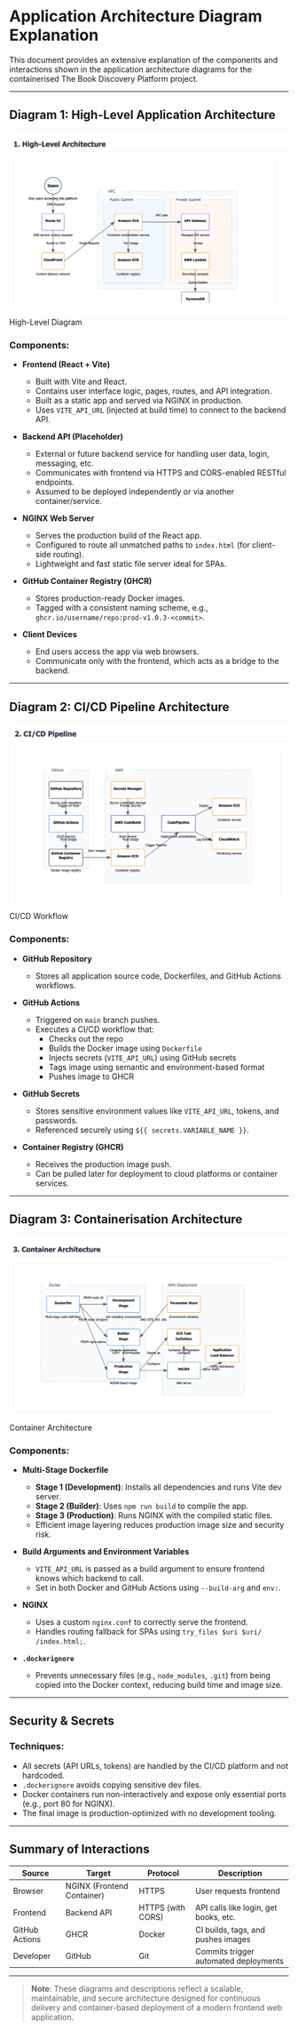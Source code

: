 # Application Architecture Diagram Explanation

This document provides an extensive explanation of the components and interactions shown in the application architecture diagrams for the containerised The Book Discovery Platform project.

---

##  Diagram 1: High-Level Application Architecture

![High-Level Diagram](./High-level-AAD.jpg)
High-Level Diagram

### Components:
- **Frontend (React + Vite)**
  - Built with Vite and React.
  - Contains user interface logic, pages, routes, and API integration.
  - Built as a static app and served via NGINX in production.
  - Uses `VITE_API_URL` (injected at build time) to connect to the backend API.

- **Backend API (Placeholder)**
  - External or future backend service for handling user data, login, messaging, etc.
  - Communicates with frontend via HTTPS and CORS-enabled RESTful endpoints.
  - Assumed to be deployed independently or via another container/service.

- **NGINX Web Server**
  - Serves the production build of the React app.
  - Configured to route all unmatched paths to `index.html` (for client-side routing).
  - Lightweight and fast static file server ideal for SPAs.

- **GitHub Container Registry (GHCR)**
  - Stores production-ready Docker images.
  - Tagged with a consistent naming scheme, e.g., `ghcr.io/username/repo:prod-v1.0.3-<commit>`.

- **Client Devices**
  - End users access the app via web browsers.
  - Communicate only with the frontend, which acts as a bridge to the backend.

---

## Diagram 2: CI/CD Pipeline Architecture

![CI/CD Workflow](./AAD-CICD-flow.jpg)
CI/CD Workflow

### Components:
- **GitHub Repository**
  - Stores all application source code, Dockerfiles, and GitHub Actions workflows.

- **GitHub Actions**
  - Triggered on `main` branch pushes.
  - Executes a CI/CD workflow that:
    - Checks out the repo
    - Builds the Docker image using `Dockerfile`
    - Injects secrets (`VITE_API_URL`) using GitHub secrets
    - Tags image using semantic and environment-based format
    - Pushes image to GHCR

- **GitHub Secrets**
  - Stores sensitive environment values like `VITE_API_URL`, tokens, and passwords.
  - Referenced securely using `${{ secrets.VARIABLE_NAME }}`.

- **Container Registry (GHCR)**
  - Receives the production image push.
  - Can be pulled later for deployment to cloud platforms or container services.

---

## Diagram 3: Containerisation Architecture

![Container Architecture](./AAD-container-architecture.jpg) 
Container Architecture

### Components:
- **Multi-Stage Dockerfile**
  - **Stage 1 (Development)**: Installs all dependencies and runs Vite dev server.
  - **Stage 2 (Builder)**: Uses `npm run build` to compile the app.
  - **Stage 3 (Production)**: Runs NGINX with the compiled static files.
  - Efficient image layering reduces production image size and security risk.

- **Build Arguments and Environment Variables**
  - `VITE_API_URL` is passed as a build argument to ensure frontend knows which backend to call.
  - Set in both Docker and GitHub Actions using `--build-arg` and `env:`.

- **NGINX**
  - Uses a custom `nginx.conf` to correctly serve the frontend.
  - Handles routing fallback for SPAs using `try_files $uri $uri/ /index.html;`.

- **`.dockerignore`**
  - Prevents unnecessary files (e.g., `node_modules`, `.git`) from being copied into the Docker context, reducing build time and image size.

---

## Security & Secrets

### Techniques:
- All secrets (API URLs, tokens) are handled by the CI/CD platform and not hardcoded.
- `.dockerignore` avoids copying sensitive dev files.
- Docker containers run non-interactively and expose only essential ports (e.g., port 80 for NGINX).
- The final image is production-optimized with no development tooling.

---

## Summary of Interactions

| Source | Target | Protocol | Description |
|--------|--------|----------|-------------|
| Browser | NGINX (Frontend Container) | HTTPS | User requests frontend |
| Frontend | Backend API | HTTPS (with CORS) | API calls like login, get books, etc. |
| GitHub Actions | GHCR | Docker | CI builds, tags, and pushes images |
| Developer | GitHub | Git | Commits trigger automated deployments |

---

> **Note**: These diagrams and descriptions reflect a scalable, maintainable, and secure architecture designed for continuous delivery and container-based deployment of a modern frontend web application.

